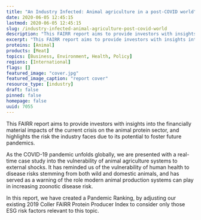 ```yaml
---
title: "An Industry Infected: Animal agriculture in a post-COVID world"
date: 2020-06-05 12:45:15
lastmod: 2020-06-05 12:45:15
slug: /industry-infected-animal-agriculture-post-covid-world
description: "This FAIRR report aims to provide investors with insights into the financially material impacts of the current crisis on the animal protein sector, and highlights the risk the industry faces due to its potential to foster future pandemics."
excerpt: "This FAIRR report aims to provide investors with insights into the financially material impacts of the current crisis on the animal protein sector, and highlights the risk the industry faces due to its potential to foster future pandemics."
proteins: [Animal]
products: [Meat]
topics: [Business, Environment, Health, Policy]
regions: [International]
flags: []
featured_image: "cover.jpg"
featured_image_caption: "report cover"
resource_type: [industry]
draft: false
pinned: false
homepage: false
uuid: 7055
---
```

This FAIRR report aims to provide investors with insights into the
financially material impacts of the current crisis on the animal protein
sector, and highlights the risk the industry faces due to its potential
to foster future pandemics.

As the COVID-19 pandemic unfolds globally, we are presented with a
real-time case study into the vulnerability of animal agriculture
systems to external shocks. It has reminded us of the vulnerability of
human health to disease risks stemming from both wild and domestic
animals, and has served as a warning of the role modern animal
production systems can play in increasing zoonotic disease risk.

In this report, we have created a Pandemic Ranking, by adjusting our
existing 2019 Coller FAIRR Protein Producer Index to consider only those
ESG risk factors relevant to this topic.
